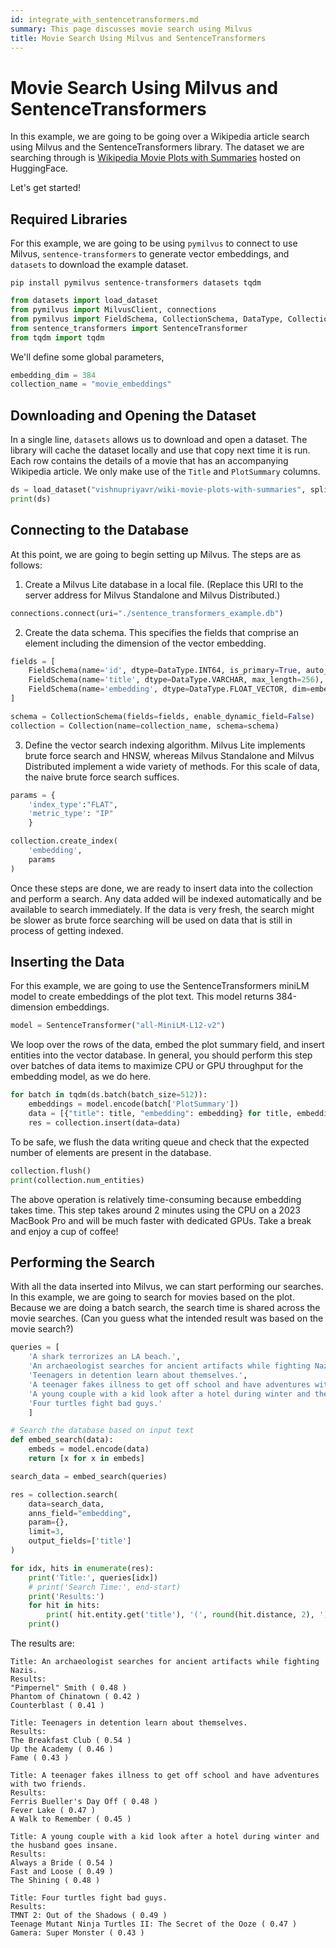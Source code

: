 ```yaml
---
id: integrate_with_sentencetransformers.md
summary: This page discusses movie search using Milvus
title: Movie Search Using Milvus and SentenceTransformers
---
```


# Movie Search Using Milvus and SentenceTransformers

In this example, we are going to be going over a Wikipedia article search using Milvus and the SentenceTransformers library. The dataset we are searching through is [Wikipedia Movie Plots with Summaries](https://huggingface.co/datasets/vishnupriyavr/wiki-movie-plots-with-summaries) hosted on HuggingFace.

Let's get started!

## Required Libraries

For this example, we are going to be using `pymilvus` to connect to use Milvus, `sentence-transformers` to generate vector embeddings, and `datasets` to download the example dataset.

```shell
pip install pymilvus sentence-transformers datasets tqdm
```

```python
from datasets import load_dataset
from pymilvus import MilvusClient, connections
from pymilvus import FieldSchema, CollectionSchema, DataType, Collection
from sentence_transformers import SentenceTransformer
from tqdm import tqdm
```

We'll define some global parameters,
```python
embedding_dim = 384
collection_name = "movie_embeddings"
```

## Downloading and Opening the Dataset
In a single line, `datasets` allows us to download and open a dataset. The library will cache the dataset locally and use that copy next time it is run. Each row contains the details of a movie that has an accompanying Wikipedia article. We only make use of the `Title` and `PlotSummary` columns.

```python
ds = load_dataset("vishnupriyavr/wiki-movie-plots-with-summaries", split="train")
print(ds)
```

## Connecting to the Database
At this point, we are going to begin setting up Milvus. The steps are as follows:

1. Create a Milvus Lite database in a local file. (Replace this URI to the server address for Milvus Standalone and Milvus Distributed.)

```python
connections.connect(uri="./sentence_transformers_example.db")
```

2. Create the data schema. This specifies the fields that comprise an element including the dimension of the vector embedding.

```python
fields = [
    FieldSchema(name='id', dtype=DataType.INT64, is_primary=True, auto_id=True),
    FieldSchema(name='title', dtype=DataType.VARCHAR, max_length=256),
    FieldSchema(name='embedding', dtype=DataType.FLOAT_VECTOR, dim=embedding_dim)
]

schema = CollectionSchema(fields=fields, enable_dynamic_field=False)
collection = Collection(name=collection_name, schema=schema)
```

3. Define the vector search indexing algorithm. Milvus Lite implements brute force search and HNSW, whereas Milvus Standalone and Milvus Distributed implement a wide variety of methods. For this scale of data, the naive brute force search suffices.

```python
params = {
    'index_type':"FLAT",
    'metric_type': "IP"
    }

collection.create_index(
    'embedding',
    params
)
```

Once these steps are done, we are ready to insert data into the collection and perform a search. Any data added will be indexed automatically and be available to search immediately. If the data is very fresh, the search might be slower as brute force searching will be used on data that is still in process of getting indexed.

## Inserting the Data

For this example, we are going to use the SentenceTransformers miniLM model to create embeddings of the plot text. This model returns 384-dimension embeddings.

```python
model = SentenceTransformer("all-MiniLM-L12-v2")
```

We loop over the rows of the data, embed the plot summary field, and insert entities into the vector database. In general, you should perform this step over batches of data items to maximize CPU or GPU throughput for the embedding model, as we do here.

```python
for batch in tqdm(ds.batch(batch_size=512)):
    embeddings = model.encode(batch['PlotSummary'])
    data = [{"title": title, "embedding": embedding} for title, embedding in zip(batch['Title'], embeddings)]
    res = collection.insert(data=data)
```

To be safe, we flush the data writing queue and check that the expected number of elements are present in the database.

```python
collection.flush()
print(collection.num_entities)
```

<div class="alert note">

The above operation is relatively time-consuming because embedding takes time. This step takes around 2 minutes using the CPU on a 2023 MacBook Pro and will be much faster with dedicated GPUs. Take a break and enjoy a cup of coffee!

</div>

## Performing the Search
With all the data inserted into Milvus, we can start performing our searches. In this example, we are going to search for movies based on the plot. Because we are doing a batch search, the search time is shared across the movie searches. (Can you guess what the intended result was based on the movie search?)

```python
queries = [
    'A shark terrorizes an LA beach.',
    'An archaeologist searches for ancient artifacts while fighting Nazis.',
    'Teenagers in detention learn about themselves.',
    'A teenager fakes illness to get off school and have adventures with two friends.',
    'A young couple with a kid look after a hotel during winter and the husband goes insane.',
    'Four turtles fight bad guys.'
    ]

# Search the database based on input text
def embed_search(data):
    embeds = model.encode(data) 
    return [x for x in embeds]

search_data = embed_search(queries)

res = collection.search(
    data=search_data,
    anns_field="embedding",
    param={},
    limit=3,
    output_fields=['title']
)

for idx, hits in enumerate(res):
    print('Title:', queries[idx])
    # print('Search Time:', end-start)
    print('Results:')
    for hit in hits:
        print( hit.entity.get('title'), '(', round(hit.distance, 2), ')')
    print()
```

The results are:

```shell
Title: An archaeologist searches for ancient artifacts while fighting Nazis.
Results:
"Pimpernel" Smith ( 0.48 )
Phantom of Chinatown ( 0.42 )
Counterblast ( 0.41 )

Title: Teenagers in detention learn about themselves.
Results:
The Breakfast Club ( 0.54 )
Up the Academy ( 0.46 )
Fame ( 0.43 )

Title: A teenager fakes illness to get off school and have adventures with two friends.
Results:
Ferris Bueller's Day Off ( 0.48 )
Fever Lake ( 0.47 )
A Walk to Remember ( 0.45 )

Title: A young couple with a kid look after a hotel during winter and the husband goes insane.
Results:
Always a Bride ( 0.54 )
Fast and Loose ( 0.49 )
The Shining ( 0.48 )

Title: Four turtles fight bad guys.
Results:
TMNT 2: Out of the Shadows ( 0.49 )
Teenage Mutant Ninja Turtles II: The Secret of the Ooze ( 0.47 )
Gamera: Super Monster ( 0.43 )
```

